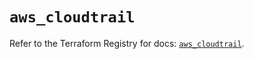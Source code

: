 # `aws_cloudtrail`

Refer to the Terraform Registry for docs: [`aws_cloudtrail`](https://registry.terraform.io/providers/hashicorp/aws/5.48.0/docs/resources/cloudtrail).
